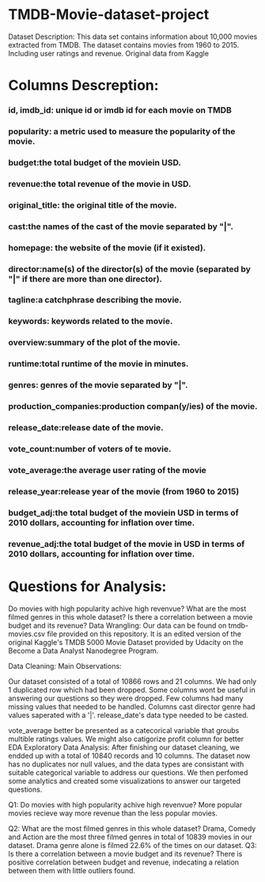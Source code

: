 # TMDB-Movie-dataset-project
Dataset Description:
This data set contains information about 10,000 movies extracted from TMDB. The dataset contains movies from 1960 to 2015. Including user ratings and revenue. Original data from Kaggle

# Columns Descreption:
### id, imdb_id: unique id or imdb id for each movie on TMDB
### popularity: a metric used to measure the popularity of the movie.
### budget:the total budget of the moviein USD.
### revenue:the total revenue of the movie in USD.
### original_title: the original title of the movie.
### cast:the names of the cast of the movie separated by "|".
### homepage: the website of the movie (if it existed).
### director:name(s) of the director(s) of the movie (separated by "|" if there are more than one director).
### tagline:a catchphrase describing the movie.
### keywords: keywords related to the movie.
### overview:summary of the plot of the movie.
### runtime:total runtime of the movie in minutes.
### genres: genres of the movie separated by "|".
### production_companies:production compan(y/ies) of the movie.
### release_date:release date of the movie.
### vote_count:number of voters of te movie.
### vote_average:the average user rating of the movie
### release_year:release year of the movie (from 1960 to 2015)
### budget_adj:the total budget of the moviein USD in terms of 2010 dollars, accounting for inflation over time.
### revenue_adj:the total budget of the movie in USD in terms of 2010 dollars, accounting for inflation over time.
# Questions for Analysis:
Do movies with high popularity achive high revenvue?
What are the most filmed genres in this whole dataset?
Is there a correlation between a movie budget and its revenue?
Data Wrangling:
Our data can be found on tmdb-movies.csv file provided on this repository. It is an edited version of the original Kaggle's TMDB 5000 Movie Dataset provided by Udacity on the Become a Data Analyst Nanodegree Program.

Data Cleaning:
Main Observations:

Our dataset consisted of a total of 10866 rows and 21 columns.
We had only 1 duplicated row which had been dropped.
Some columns wont be useful in answering our questions so they were dropped.
Few columns had many missing values that needed to be handled.
Columns cast director genre had values saperated with a '|'.
release_date's data type needed to be casted.

vote_average better be presented as a catecorical variable that groubs multible ratings values.
We might also catigorize profit column for better EDA
Exploratory Data Analysis:
After finishing our dataset cleaning, we endded up with a total of 10840 records and 10 columns. The dataset now has no duplicates nor null values, and the data types are consistant with suitable categorical variable to address our questions. We then perfomed some analytics and created some visualizations to answer our targeted questions.

Q1: Do movies with high popularity achive high revenvue?
More popular movies recieve way more revenue than the less popular movies.

Q2: What are the most filmed genres in this whole dataset?
Drama, Comedy and Action are the most three filmed genres in total of 10839 movies in our dataset.
Drama genre alone is filmed 22.6% of the times on our dataset.
Q3: Is there a correlation between a movie budget and its revenue?
There is positive correlation between budget and revenue, indecating a relation between them with little outliers found.
